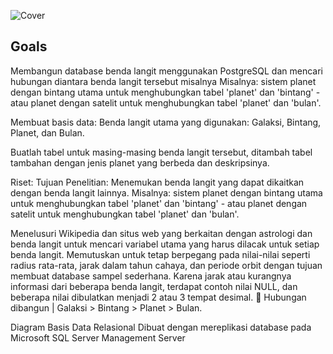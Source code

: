 ![Cover]()

## Goals

Membangun database benda langit menggunakan PostgreSQL dan mencari hubungan diantara benda langit tersebut misalnya Misalnya: sistem planet dengan bintang utama untuk menghubungkan tabel 'planet' dan 'bintang' - atau planet dengan satelit untuk menghubungkan tabel 'planet' dan 'bulan'.

Membuat basis data:
Benda langit utama yang digunakan: Galaksi, Bintang, Planet, dan Bulan.

Buatlah tabel untuk masing-masing benda langit tersebut, ditambah tabel tambahan dengan jenis planet yang berbeda dan deskripsinya.

Riset:
Tujuan Penelitian: Menemukan benda langit yang dapat dikaitkan dengan benda langit lainnya. Misalnya: sistem planet dengan bintang utama untuk menghubungkan tabel 'planet' dan 'bintang' - atau planet dengan satelit untuk menghubungkan tabel 'planet' dan 'bulan'.

Menelusuri Wikipedia dan situs web yang berkaitan dengan astrologi dan benda langit untuk mencari variabel utama yang harus dilacak untuk setiap benda langit.
Memutuskan untuk tetap berpegang pada nilai-nilai seperti radius rata-rata, jarak dalam tahun cahaya, dan periode orbit dengan tujuan membuat database sampel sederhana.
Karena jarak atau kurangnya informasi dari beberapa benda langit, terdapat contoh nilai NULL, dan beberapa nilai dibulatkan menjadi 2 atau 3 tempat desimal.
🌟 Hubungan dibangun | Galaksi > Bintang > Planet > Bulan.

Diagram Basis Data Relasional
Dibuat dengan mereplikasi database pada Microsoft SQL Server Management Server
